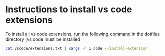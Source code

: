 # Instructions to install vs code extensions
To install all vs code extensions, run the following command in the dotfiles directory (vs code must be installed
```sh
cat vscode/extensions.txt | xargs -n 1 code --install-extension
```

